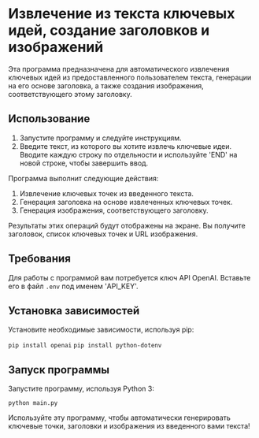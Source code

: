 # Извлечение из текста ключевых идей, создание заголовков и изображений

Эта программа предназначена для автоматического извлечения ключевых идей из предоставленного пользователем текста, генерации на его основе заголовка, а также создания изображения, соответствующего этому заголовку.

## Использование

1.  Запустите программу и следуйте инструкциям.
2.  Введите текст, из которого вы хотите извлечь ключевые идеи. Вводите каждую строку по отдельности и используйте 'END' на новой строке, чтобы завершить ввод.

Программа выполнит следующие действия:

1.  Извлечение ключевых точек из введенного текста.
2.  Генерация заголовка на основе извлеченных ключевых точек.
3.  Генерация изображения, соответствующего заголовку.

Результаты этих операций будут отображены на экране. Вы получите заголовок, список ключевых точек и URL изображения.

## Требования

Для работы с программой вам потребуется ключ API OpenAI. Вставьте его в файл `.env` под именем 'API_KEY'.

## Установка зависимостей

Установите необходимые зависимости, используя pip:


```pip install openai```
```pip install python-dotenv```

## Запуск программы

Запустите программу, используя Python 3:


```python main.py```

Используйте эту программу, чтобы автоматически генерировать ключевые точки, заголовки и изображения из введенного вами текста!
